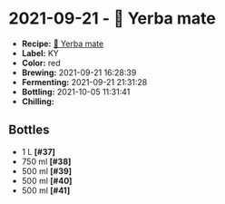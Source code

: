 # 2021-09-21 - 🌱 Yerba mate

* **Recipe:** [🌱 Yerba mate](../../recipes/mate.md)
* **Label:** KY
* **Color:** red
* **Brewing:** 2021-09-21 16:28:39
* **Fermenting:** 2021-09-21 21:31:28
* **Bottling:** 2021-10-05 11:31:41
* **Chilling:**

## Bottles

* 1 L **[#37]**
* 750 ml **[#38]**
* 500 ml **[#39]**
* 500 ml **[#40]**
* 500 ml **[#41]**

